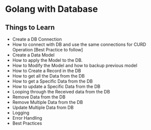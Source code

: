 # Golang with Database

## Things to Learn
- Create a DB Connection
- How to connect with DB and use the same connections for CURD Operation [Best Practice to follow]
- Create a Data Model
- How to apply the Model to the DB. 
- How to Modify the Model and how to backup previous model
- How to Create a Record in the DB
- How to get all the Data from the DB
- How to get a Specific Data from the DB
- How to update a Specific Data from the DB
- Looping through the Received data from the DB 
- Remove Data from the DB
- Remove Multiple Data from the DB
- Update Multiple Data from DB
- Logging
- Error Handling
- Best Practices

